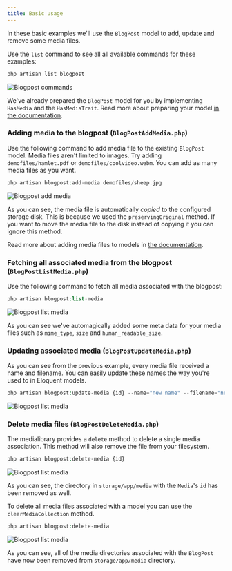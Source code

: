 ```yaml
---
title: Basic usage
---
```


In these basic examples we'll use the `BlogPost` model to add, update and remove some media files. 

Use the `list` command to see all all available commands for these examples:

```bash
php artisan list blogpost
```

![Blogpost commands](https://docs.spatie.be/images/medialibrary/tutorial/list-blogpost.jpg)

We've already prepared the `BlogPost` model for you by implementing `HasMedia` and the `HasMediaTrait`. Read more about preparing your model [in the documentation](https://docs.spatie.be/laravel-medialibrary/v5/basic-usage/preparing-your-model).

### Adding media to the blogpost (`BlogPostAddMedia.php`)

Use the following command to add media file to the existing `BlogPost` model. Media files aren't limited to images. Try adding `demofiles/hamlet.pdf` or `demofiles/coolvideo.webm`. You can add as many media files as you want.

```php
php artisan blogpost:add-media demofiles/sheep.jpg
```

![Blogpost add media](https://docs.spatie.be/images/medialibrary/tutorial/blogpost-addmedia.jpg)

As you can see, the media file is automatically _copied_ to the configured storage disk. This is because we used the `preservingOriginal` method. If you want to move the media file to the disk instead of copying it you can ignore this method.

Read more about adding media files to models in [the documentation](https://docs.spatie.be/laravel-medialibrary/v5/basic-usage/associating-files).

### Fetching all associated media from the blogpost (`BlogPostListMedia.php`)

Use the following command to fetch all media associated with the blogpost:

```php
php artisan blogpost:list-media
```

![Blogpost list media](https://docs.spatie.be/images/medialibrary/tutorial/blogpost-addmedia.jpg)

As you can see we've automagically added some meta data for your media files such as `mime_type`, `size` and `human_readable_size`.

### Updating associated media (`BlogPostUpdateMedia.php`)

As you can see from the previous example, every media file received a name and filename. You can easily update these names the way you're used to in Eloquent models.

```php
php artisan blogpost:update-media {id} --name="new name" --filename="new-filename.jpg"
```

![Blogpost list media](https://docs.spatie.be/images/medialibrary/tutorial/blogpost-updatemedia.jpg)

### Delete media files (`BlogPostDeleteMedia.php`)

The medialibrary provides a `delete` method to delete a single media association. This method will also remove the file from your filesystem.

```php
php artisan blogpost:delete-media {id}
```

![Blogpost list media](https://docs.spatie.be/images/medialibrary/tutorial/blogpost-deletemedia.jpg)

As you can see, the directory in `storage/app/media` with the `Media`'s `id` has been removed as well.

To delete all media files associated with a model you can use the `clearMediaCollection` method.

```php
php artisan blogpost:delete-media
```

![Blogpost list media](https://docs.spatie.be/images/medialibrary/tutorial/blogpost-deletemedia-2.jpg)

As you can see, all of the media directories associated with the `BlogPost` have now been removed from `storage/app/media` directory.